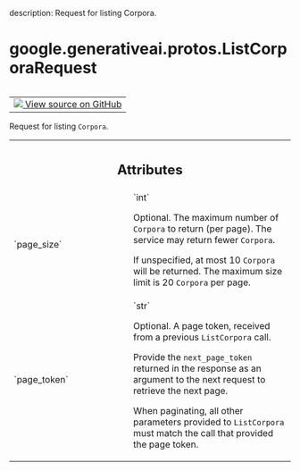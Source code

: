 description: Request for listing Corpora.

<div itemscope itemtype="http://developers.google.com/ReferenceObject">
<meta itemprop="name" content="google.generativeai.protos.ListCorporaRequest" />
<meta itemprop="path" content="Stable" />
</div>

# google.generativeai.protos.ListCorporaRequest

<!-- Insert buttons and diff -->

<table class="tfo-notebook-buttons tfo-api nocontent" align="left">
<td>
  <a target="_blank" href="https://github.com/googleapis/google-cloud-python/tree/main/packages/google-ai-generativelanguage/google/ai/generativelanguage_v1beta/types/retriever_service.py#L138-L167">
    <img src="https://www.tensorflow.org/images/GitHub-Mark-32px.png" />
    View source on GitHub
  </a>
</td>
</table>



Request for listing ``Corpora``.

<!-- Placeholder for "Used in" -->




<!-- Tabular view -->
 <table class="responsive fixed orange">
<colgroup><col width="214px"><col></colgroup>
<tr><th colspan="2"><h2 class="add-link">Attributes</h2></th></tr>

<tr>
<td>
`page_size`<a id="page_size"></a>
</td>
<td>
`int`

Optional. The maximum number of ``Corpora`` to return (per
page). The service may return fewer ``Corpora``.

If unspecified, at most 10 ``Corpora`` will be returned. The
maximum size limit is 20 ``Corpora`` per page.
</td>
</tr><tr>
<td>
`page_token`<a id="page_token"></a>
</td>
<td>
`str`

Optional. A page token, received from a previous
``ListCorpora`` call.

Provide the ``next_page_token`` returned in the response as
an argument to the next request to retrieve the next page.

When paginating, all other parameters provided to
``ListCorpora`` must match the call that provided the page
token.
</td>
</tr>
</table>



